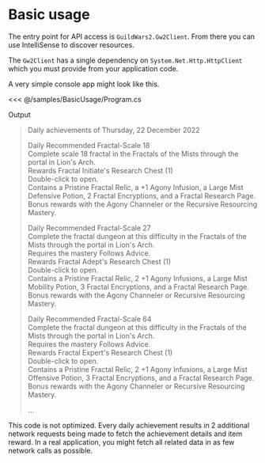 # Basic usage

The entry point for API access is `GuildWars2.Gw2Client`. From there you can use IntelliSense to discover resources.

The `Gw2Client` has a single dependency on `System.Net.Http.HttpClient` which you must provide from your application code.

A very simple console app might look like this.

<<< @/samples/BasicUsage/Program.cs

Output

> Daily achievements of Thursday, 22 December 2022  
>
> Daily Recommended Fractal-Scale 18  
> Complete  scale 18 fractal in the Fractals of the Mists through the portal in Lion's Arch.  
> Rewards Fractal Initiate's Research Chest (1)  
> Double-click to open.  
> Contains a Pristine Fractal Relic, a +1 Agony Infusion, a Large Mist Defensive Potion, 2 Fractal Encryptions, and a Fractal Research Page.  
> Bonus rewards with the Agony Channeler or the Recursive Resourcing Mastery.  
>
> Daily Recommended Fractal-Scale 27  
> Complete the fractal dungeon at this difficulty in the Fractals of the Mists through the portal in Lion's Arch.  
> Requires the mastery Follows Advice.  
> Rewards Fractal Adept's Research Chest (1)  
> Double-click to open.  
> Contains a Pristine Fractal Relic, 2 +1 Agony Infusions, a Large Mist Mobility Potion, 3 Fractal Encryptions, and a Fractal Research Page.  
> Bonus rewards with the Agony Channeler or Recursive Resourcing Mastery.  
>
> Daily Recommended Fractal-Scale 64  
> Complete the fractal dungeon at this difficulty in the Fractals of the Mists through the portal in Lion's Arch.  
> Requires the mastery Follows Advice.  
> Rewards Fractal Expert's Research Chest (1)  
> Double-click to open.  
> Contains a Pristine Fractal Relic, 2 +1 Agony Infusions, a Large Mist Offensive Potion, 3 Fractal Encryptions, and a Fractal Research Page.  
> Bonus rewards with the Agony Channeler or Recursive Resourcing Mastery.  
>
> ...

This code is not optimized. Every daily achievement results in 2 additional network requests being made to fetch the achievement details and item reward. In a real application, you might fetch all related data in as few network calls as possible.
